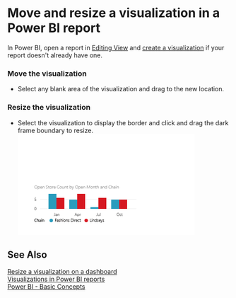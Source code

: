 ﻿<properties 
   pageTitle="Move and resize a visualization in a Power BI report"
   description="Move and resize a visualization in a Power BI report"
   services="powerbi" 
   documentationCenter="" 
   authors="mihart" 
   manager="mblythe" 
   editor=""
   tags=""/>
 
<tags
   ms.service="powerbi"
   ms.devlang="NA"
   ms.topic="article"
   ms.tgt_pltfrm="NA"
   ms.workload="powerbi"
   ms.date="10/15/2015"
   ms.author="mihart"/>

# Move and resize a visualization in a Power BI report  

In Power BI, open a report in [Editing View](powerbi-service-go-from-reading-view-to-editing-view.md) and [create a visualization](powerbi-service-add-visualizations-to-a-report-i.md) if your report doesn't already have one.

### Move the visualization﻿  
-   Select any blank area of the visualization and drag to the new location. 

### Resize the visualization  
-   Select the visualization to display the border and click and drag the dark frame boundary to resize.  
    ![](media/powerbi-service-move-and-resize-a-visualization/Untitled.gif)

## See Also  
[Resize a visualization on a dashboard](powerbi-service-edit-a-tile-in-a-dashboard.md)  
[Visualizations in Power BI reports](powerbi-service-visualizations-for-reports.md)  
[Power BI - Basic Concepts](powerbi-service-basic-concepts.md)  